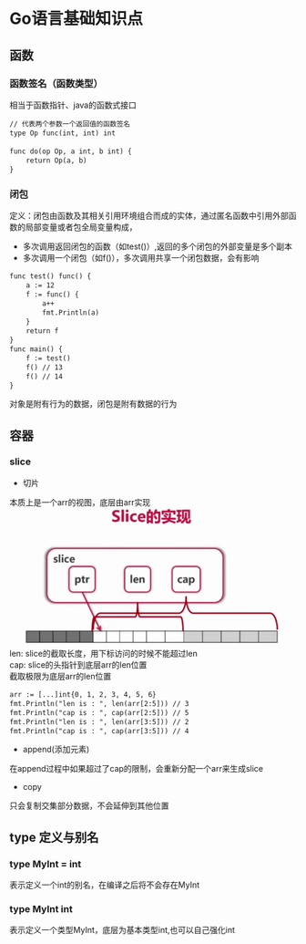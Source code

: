 # Go语言基础知识点
## 函数
### 函数签名（函数类型）
相当于函数指针、java的函数式接口
~~~ golang
// 代表两个参数一个返回值的函数签名
type Op func(int, int) int

func do(op Op, a int, b int) {
    return Op(a, b)
}
~~~
### 闭包
定义：闭包由函数及其相关引用环境组合而成的实体，通过匿名函数中引用外部函数的局部变量或者包全局变量构成，
* 多次调用返回闭包的函数（如test()）,返回的多个闭包的外部变量是多个副本
* 多次调用一个闭包（如f()），多次调用共享一个闭包数据，会有影响
~~~ golang
func test() func() {
	a := 12
	f := func() {
		a++
		fmt.Println(a)
	}
	return f
}
func main() {
	f := test()
	f() // 13
	f() // 14
}
~~~
对象是附有行为的数据，闭包是附有数据的行为
## 容器
### slice
* 切片

本质上是一个arr的视图，底层由arr实现
![slice](./imgs/slice.png)
len: slice的截取长度，用下标访问的时候不能超过len  
cap: slice的头指针到底层arr的len位置  
截取极限为底层arr的len位置
~~~
arr := [...]int{0, 1, 2, 3, 4, 5, 6}
fmt.Println("len is : ", len(arr[2:5])) // 3
fmt.Println("cap is : ", cap(arr[2:5])) // 5
fmt.Println("len is : ", len(arr[3:5])) // 2
fmt.Println("cap is : ", cap(arr[3:5])) // 4
~~~
* append(添加元素)

在append过程中如果超过了cap的限制，会重新分配一个arr来生成slice
* copy

只会复制交集部分数据，不会延伸到其他位置
## type 定义与别名
### type MyInt = int
表示定义一个int的别名，在编译之后将不会存在MyInt
### type MyInt int
表示定义一个类型MyInt，底层为基本类型int,也可以自己强化int